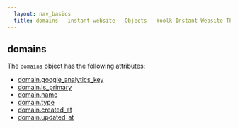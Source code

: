 ```yaml
---
  layout: nav_basics
  title: domains - instant website - Objects - Yoolk Instant Website Themes
---
```


<h2 class="section-title">domains</h2>

The <code>domains</code> object has the following attributes:

<div class="panel">
  <div class="panel-body">
    <ul>
      <li>
        <a href="#google_analytics_key">domain.google_analytics_key</a>
      </li>
      <li>
        <a href="#is_primary">domain.is_primary</a>
      </li>
      <li>
        <a href="#name">domain.name</a>
      </li>
      <li>
        <a href="#type">domain.type</a>
      </li>
      <li>
        <a href="#created_at">domain.created_at</a>
      </li>
      <li>
        <a href="#updated_at">domain.updated_at</a>
      </li>
    </ul>
  </div>
</div>